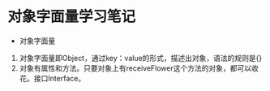 # 对象字面量学习笔记
- 对象字面量
1. 对象字面量即Object，通过key：value的形式，描述出对象，语法的规则是{}
2. 对象有属性和方法。只要对象上有receiveFlower这个方法的对象，都可以收花。接口Interface。